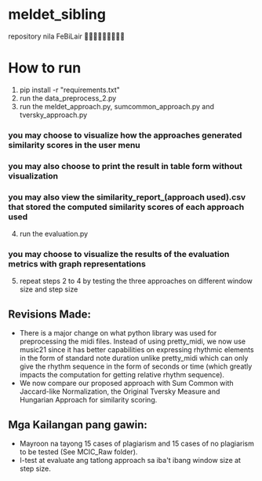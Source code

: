 # meldet_sibling
repository nila FeBiLair 👩🏻‍🎓👨🏻‍🎓👩🏻‍🎓

# How to run

1. pip install -r "requirements.txt"
2. run the data_preprocess_2.py
3. run the meldet_approach.py, sumcommon_approach.py and tversky_approach.py
### you may choose to visualize how the approaches generated similarity scores in the user menu
### you may also choose to print the result in table form without visualization
### you may also view the similarity_report_(approach used).csv that stored the computed similarity scores of each approach used
4. run the evaluation.py
### you may choose to visualize the results of the evaluation metrics with graph representations
5. repeat steps 2 to 4 by testing the three approaches on different window size and step size

## Revisions Made:
- There is a major change on what python library was used for preprocessing the midi files. Instead of using pretty_midi, we now use music21 since it has better capabilities on expressing rhythmic elements in the form of standard note duration unlike pretty_midi which can only give the rhythm sequence in the form of seconds or time (which greatly impacts the computation for getting relative rhythm sequence).
- We now compare our proposed approach with Sum Common with Jaccard-like Normalization, the Original Tversky Measure and Hungarian Approach for similarity scoring. 

## Mga Kailangan pang gawin:
- Mayroon na tayong 15 cases of plagiarism and 15 cases of no plagiarism to be tested (See MCIC_Raw folder).
- I-test at evaluate ang tatlong approach sa iba't ibang window size at step size.